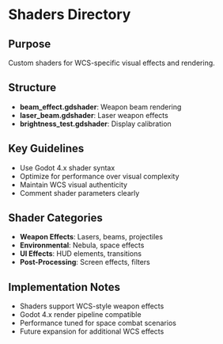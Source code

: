# Shaders Directory

## Purpose
Custom shaders for WCS-specific visual effects and rendering.

## Structure
- **beam_effect.gdshader**: Weapon beam rendering
- **laser_beam.gdshader**: Laser weapon effects
- **brightness_test.gdshader**: Display calibration

## Key Guidelines
- Use Godot 4.x shader syntax
- Optimize for performance over visual complexity
- Maintain WCS visual authenticity
- Comment shader parameters clearly

## Shader Categories
- **Weapon Effects**: Lasers, beams, projectiles
- **Environmental**: Nebula, space effects
- **UI Effects**: HUD elements, transitions
- **Post-Processing**: Screen effects, filters

## Implementation Notes
- Shaders support WCS-style weapon effects
- Godot 4.x render pipeline compatible
- Performance tuned for space combat scenarios
- Future expansion for additional WCS effects